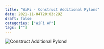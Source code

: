 ```yaml
---
title: "WiFi - Construct Additional Pylons"
date: 2021-11-04T20:03:29Z
draft: false
categories: ["WiFi AP"]
tags: [""]
---
```


![Construct Additional Pylons!](/img/wifiap/wifi-constructadditionalpylons.png)
